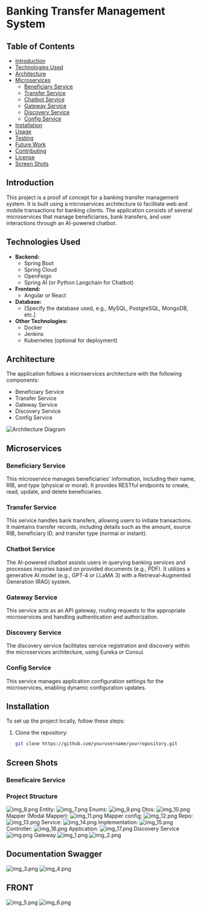 # Banking Transfer Management System

## Table of Contents
- [Introduction](#introduction)
- [Technologies Used](#technologies-used)
- [Architecture](#architecture)
- [Microservices](#microservices)
    - [Beneficiary Service](#beneficiary-service)
    - [Transfer Service](#transfer-service)
    - [Chatbot Service](#chatbot-service)
    - [Gateway Service](#gateway-service)
    - [Discovery Service](#discovery-service)
    - [Config Service](#config-service)
- [Installation](#installation)
- [Usage](#usage)
- [Testing](#testing)
- [Future Work](#future-work)
- [Contributing](#contributing)
- [License](#license)
- [Screen Shots](#screen-shots)

## Introduction
This project is a proof of concept for a banking transfer management system. It is built using a microservices architecture to facilitate web and mobile transactions for banking clients. The application consists of several microservices that manage beneficiaries, bank transfers, and user interactions through an AI-powered chatbot.

## Technologies Used
- **Backend:**
    - Spring Boot
    - Spring Cloud
    - OpenFeign
    - Spring AI (or Python Langchain for Chatbot)
- **Frontend:**
    - Angular or React
- **Database:**
    - [Specify the database used, e.g., MySQL, PostgreSQL, MongoDB, etc.]
- **Other Technologies:**
    - Docker
    - Jenkins
    - Kubernetes (optional for deployment)

## Architecture
The application follows a microservices architecture with the following components:
- Beneficiary Service
- Transfer Service
- Gateway Service
- Discovery Service
- Config Service

![Architecture Diagram](link_to_your_architecture_diagram.png)

## Microservices

### Beneficiary Service
This microservice manages beneficiaries' information, including their name, RIB, and type (physical or moral). It provides RESTful endpoints to create, read, update, and delete beneficiaries.

### Transfer Service
This service handles bank transfers, allowing users to initiate transactions. It maintains transfer records, including details such as the amount, source RIB, beneficiary ID, and transfer type (normal or instant).

### Chatbot Service
The AI-powered chatbot assists users in querying banking services and processes inquiries based on provided documents (e.g., PDF). It utilizes a generative AI model (e.g., GPT-4 or LLaMA 3) with a Retrieval-Augmented Generation (RAG) system.

### Gateway Service
This service acts as an API gateway, routing requests to the appropriate microservices and handling authentication and authorization.

### Discovery Service
The discovery service facilitates service registration and discovery within the microservices architecture, using Eureka or Consul.

### Config Service
This service manages application configuration settings for the microservices, enabling dynamic configuration updates.

## Installation
To set up the project locally, follow these steps:

1. Clone the repository:
   ```bash
   git clone https://github.com/yourusername/yourrepository.git

## Screen Shots
### Beneficaire Service
### Project Structure
![img_8.png](img_8.png)
Entity:
![img_7.png](img_7.png)
Enums:
![img_9.png](img_9.png)
Dtos:
![img_10.png](img_10.png)
Mapper (Modal Mapper):
![img_11.png](img_11.png)
Mapper config:
![img_12.png](img_12.png)
Repo:
![img_13.png](img_13.png)
Service:
![img_14.png](img_14.png)
Implementation: 
![img_15.png](img_15.png)
Controller:
![img_16.png](img_16.png)
Application:
![img_17.png](img_17.png)
Discovery Service
![img.png](img.png)
Gateway
![img_1.png](img_1.png)
![img_2.png](img_2.png)
## Documentation Swagger
![img_3.png](img_3.png)
![img_4.png](img_4.png)
## FRONT
![img_5.png](img_5.png)
![img_6.png](img_6.png)